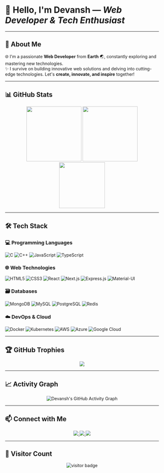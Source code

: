 # 👋 Hello, I'm **Devansh** — *Web Developer & Tech Enthusiast*

---

## 🚀 **About Me**
🌐 I'm a passionate **Web Developer** from **Earth** 🌏, constantly exploring and mastering new technologies.  
✨ I survive on building innovative web solutions and delving into cutting-edge technologies. Let's **create, innovate, and inspire** together!

---

## 📊 **GitHub Stats**

<div align="center">
  <img src="https://github-readme-stats.vercel.app/api?username=devansh-m12&theme=radical&hide_border=false&include_all_commits=true&count_private=true&show_icons=true" height="180em"/>
  <img src="https://github-readme-streak-stats.herokuapp.com/?user=devansh-m12&theme=radical&hide_border=false" height="180em"/>
  <img src="https://github-readme-stats.vercel.app/api/top-langs/?username=devansh-m12&theme=radical&hide_border=false&layout=compact&langs_count=10" height="150em"/>
</div>

---

## 🛠️ **Tech Stack**

### 💻 **Programming Languages**
![C](https://img.shields.io/badge/C-%2300599C.svg?style=for-the-badge&logo=c&logoColor=white)
![C++](https://img.shields.io/badge/C%2B%2B-%2300599C.svg?style=for-the-badge&logo=c%2B%2B&logoColor=white)
![JavaScript](https://img.shields.io/badge/JavaScript-%23323330.svg?style=for-the-badge&logo=javascript&logoColor=%23F7DF1E)
![TypeScript](https://img.shields.io/badge/TypeScript-%23007ACC.svg?style=for-the-badge&logo=typescript&logoColor=white)

### 🌐 **Web Technologies**
![HTML5](https://img.shields.io/badge/HTML5-%23E34F26.svg?style=for-the-badge&logo=html5&logoColor=white)
![CSS3](https://img.shields.io/badge/CSS3-%231572B6.svg?style=for-the-badge&logo=css3&logoColor=white)
![React](https://img.shields.io/badge/React-%2320232A.svg?style=for-the-badge&logo=react&logoColor=%2361DAFB)
![Next.js](https://img.shields.io/badge/Next.js-black?style=for-the-badge&logo=next.js&logoColor=white)
![Express.js](https://img.shields.io/badge/Express.js-%23404D59.svg?style=for-the-badge&logo=express&logoColor=%2361DAFB)
![Material-UI](https://img.shields.io/badge/Material--UI-%230081CB.svg?style=for-the-badge&logo=material-ui&logoColor=white)

### 🗃️ **Databases**
![MongoDB](https://img.shields.io/badge/MongoDB-%234EA94B.svg?style=for-the-badge&logo=mongodb&logoColor=white)
![MySQL](https://img.shields.io/badge/MySQL-%2300F.svg?style=for-the-badge&logo=mysql&logoColor=white)
![PostgreSQL](https://img.shields.io/badge/PostgreSQL-%23316192.svg?style=for-the-badge&logo=postgresql&logoColor=white)
![Redis](https://img.shields.io/badge/Redis-%23DD0031.svg?style=for-the-badge&logo=redis&logoColor=white)

### ☁️ **DevOps & Cloud**
![Docker](https://img.shields.io/badge/Docker-%230DB7ED.svg?style=for-the-badge&logo=docker&logoColor=white)
![Kubernetes](https://img.shields.io/badge/Kubernetes-%23326CE5.svg?style=for-the-badge&logo=kubernetes&logoColor=white)
![AWS](https://img.shields.io/badge/AWS-%23FF9900.svg?style=for-the-badge&logo=amazon-aws&logoColor=white)
![Azure](https://img.shields.io/badge/Azure-%230072C6.svg?style=for-the-badge&logo=microsoftazure&logoColor=white)
![Google Cloud](https://img.shields.io/badge/Google%20Cloud-%234285F4.svg?style=for-the-badge&logo=google-cloud&logoColor=white)

---

## 🏆 **GitHub Trophies**
<div align="center">
  <img src="https://github-profile-trophy.vercel.app/?username=devansh-m12&theme=radical&no-frame=false&no-bg=true&margin-w=4"/>
</div>

---

## 📈 **Activity Graph**
<div align="center">
  <img src="https://github-readme-activity-graph.vercel.app/graph?username=devansh-m12&theme=radical" alt="Devansh's GitHub Activity Graph"/>
</div>

---

## 📫 **Connect with Me**
<div align="center">
  <a href="https://linkedin.com/in/devansh-m12">
    <img src="https://img.shields.io/badge/LinkedIn-%230077B5.svg?style=for-the-badge&logo=linkedin&logoColor=white" />
  </a>
  <a href="https://x.com/d3v1sX">
    <img src="https://img.shields.io/badge/X-%231DA1F2.svg?style=for-the-badge&logo=X&logoColor=black" />
  </a>
  <a href="https://www.d3v1sh.tech">
    <img src="https://img.shields.io/badge/Website-%23000000.svg?style=for-the-badge&logo=About.me&logoColor=white" />
  </a>
</div>

---

## 👀 **Visitor Count**
<div align="center">
  <img src="https://profile-counter.glitch.me/devansh-m12/count.svg" alt="visitor badge" />
</div>
